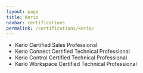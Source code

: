 ```yaml
---
layout: page
title: Kerio
navbar: certifications
permalink: /certifications/kerio/
---
```

* Kerio Certified Sales Professional
* Kerio Connect Certified Technical Professional
* Kerio Control Certified Technical Professional
* Kerio Workspace Certified Technical Professional